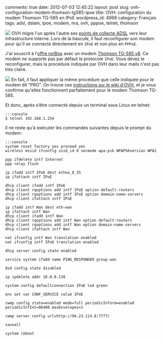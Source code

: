 comments: true
date: 2012-07-03 12:45:22
layout: post
slug: ovh-configuration-modem-thomson-tg585-ipoe
title: OVH: configuration du modem Thomson TG-585 en IPoE
wordpress_id: 4988
category: Français
tags: adsl, dslam, ipoe, modem, nra, ovh, pppoe, telnet, thomson

[![](http://kevin.deldycke.com/wp-content/uploads/2012/07/thomson-tg585-ipoe-admin-panel-150x150.png)](http://kevin.deldycke.com/wp-content/uploads/2012/07/thomson-tg585-ipoe-admin-panel.png) OVH migre l'un après l'autre ses [points de collecte ADSL](http://www.ovh.fr/adsl/degroupage-nra-ovh.xml) vers leur infrastructure interne. Lors de la bascule, il faut reconfigurer son modem pour qu'il se connecte directement en `IPoE` et non plus en `PPPoE`.

J'ai souscrit à l'[offre no!Box](http://www.ovh.fr/adsl/no_box.xml) avec un modem [Thomson TG-585 v8](http://www.technicolorbroadbandpartner.com/dsl-modems-gateways/products/product-detail.php?id=214&seg=3). Ce modem ne supporte pas par défaut le protocole `IPoE`. Vous devez le reconfigurer, mais la procédure indiquée par OVH dans leur mails n'est pas très claire.

[![](http://kevin.deldycke.com/wp-content/uploads/2012/07/thomson-tg585-router-login-150x150.png)](http://kevin.deldycke.com/wp-content/uploads/2012/07/thomson-tg585-router-login.png) En fait, il faut appliquer la même procédure que celle indiquée pour le modem dit "PRO". On trouve ces [instructions sur le wiki d'OVH](http://guide.ovh.com/ADSLConfigIpoe), et je vous confirme qu'elles fonctionnent parfaitement pour le modem Thomson TG-585.

Et donc, après s’être connecté depuis un terminal sous Linux en telnet:

    
    :::console
    $ telnel 192.168.1.254
    



Il ne reste qu'à exécuter les commandes suivantes depuis le prompt du modem:

    
    :::console
    system reset factory yes proceed yes
    wireless mssid ifconfig ssid_id 0 secmode wpa-psk WPAPSKversion WPA2
    
    ppp ifdelete intf Internet
    ppp relay flush
    
    ip ifadd intf IPoE dest ethoa_8_35
    ip ifattach intf IPoE
    
    dhcp client ifadd intf IPoE
    dhcp client rqoptions add intf IPoE option default-routers
    dhcp client rqoptions add intf IPoE option domain-name-servers
    dhcp client ifattach intf IPoE
    
    ip ifadd intf Wan dest eth-wan
    ip ifattach intf Wan
    dhcp client ifadd intf Wan
    dhcp client rqoptions add intf Wan option default-routers
    dhcp client rqoptions add intf Wan option domain-name-servers
    dhcp client ifattach intf Wan
    
    nat ifconfig intf Wan translation enabled
    nat ifconfig intf IPoE translation enabled
    
    dhcp server config state enabled
    
    service system ifadd name PING_RESPONDER group wan
    
    dsd config state disabled
    
    ip ipdelete addr 10.0.0.138
    
    system config defaultconnection IPoE led green
    
    env set var CONF_SERVICE value IPoE
    
    cwmp config state=enabled mode=full periodicInform=enabled periodicInfInt=86400 maxEnvelopes=1
    
    cwmp server config url=http://94.23.114.8:7777/
    
    saveall
    
    system reboot
    
